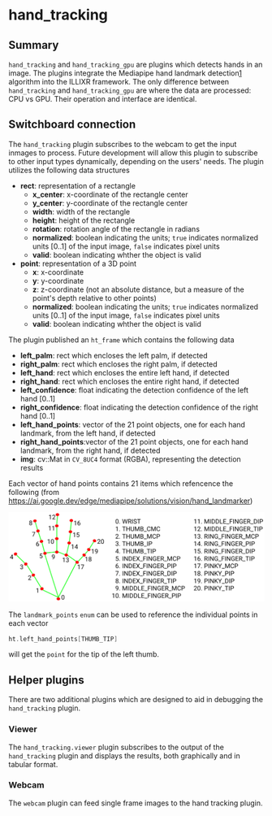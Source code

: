 # hand_tracking

## Summary

`hand_tracking` and `hand_tracking_gpu` are plugins which detects hands in an image. The plugins integrate the Mediapipe hand landmark detection[1] algorithm into the ILLIXR framework. The only difference between `hand_tracking` and `hand_tracking_gpu` are where the data are processed: CPU vs GPU. Their operation and interface are identical.

## Switchboard connection

The `hand_tracking` plugin subscribes to the webcam to get the input inmages to process. Future development will allow this plugin to subscribe to other input types dynamically, depending on the users' needs. The plugin utilizes the following data structures

  - **rect**: representation of a rectangle
    - **x_center**: x-coordinate of the rectangle center
    - **y_center**: y-coordinate of the rectangle center
    - **width**: width of the rectangle
    - **height**: height of the rectangle
    - **rotation**: rotation angle of the rectangle in radians
    - **normalized**: boolean indicating the units; `true` indicates normalized units [0..1] of the input image, `false` indicates pixel units
    - **valid**: boolean indicating whther the object is valid
  - **point**: representation of a 3D point
    - **x**: x-coordinate
    - **y**: y-coordinate
    - **z**: z-coordinate (not an absolute distance, but a measure of the point's depth relative to other points)
    - **normalized**: boolean indicating the units; `true` indicates normalized units [0..1] of the input image, `false` indicates pixel units
    - **valid**: boolean indicating whther the object is valid

The plugin published an `ht_frame` which contains the following data

  - **left_palm**: rect which encloses the left palm, if detected
  - **right_palm**: rect which encloses the right palm, if detected
  - **left_hand**: rect which encloses the entire left hand, if detected
  - **right_hand**: rect which encloses the entire right hand, if detected
  - **left_confidence**: float indicating the detection confidence of the left hand [0..1]
  - **right_confidence**: float indicating the detection confidence of the right hand [0..1]
  - **left_hand_points**: vector of the 21 point objects, one for each hand landmark, from the left hand, if detected
  - **right_hand_points**:vector of the 21 point objects, one for each hand landmark, from the right hand, if detected 
  - **img**: cv::Mat in `CV_8UC4` format (RGBA), representing the detection results

Each vector of hand points contains 21 items which refencence the following (from https://ai.google.dev/edge/mediapipe/solutions/vision/hand_landmarker)

![hand_landmark_map](../images/hand_landmark_reference.png)

The `landmark_points` `enum` can be used to reference the individual points in each vector

```C++
ht.left_hand_points[THUMB_TIP]
```

will get the `point` for the tip of the left thumb.

## Helper plugins

There are two additional plugins which are designed to aid in debugging the `hand_tracking` plugin.

### Viewer

The `hand_tracking.viewer` plugin subscribes to the output of the `hand_tracking` plugin and displays the results, both graphically and in tabular format.

### Webcam

The `webcam` plugin can feed single frame images to the hand tracking plugin.

[//]: # (- References -)
[1]: https://ai.google.dev/edge/mediapipe/solutions/vision/hand_landmarker

